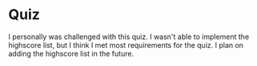 # Quiz
I personally was challenged with this quiz. I wasn't able to implement the highscore list, but I think I met most requirements for the quiz. I plan on adding the highscore list in the future.
